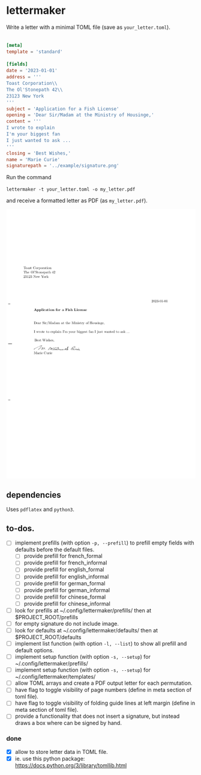 
# lettermaker

Write a letter with a minimal TOML file (save as `your_letter.toml`).

```toml

[meta]
template = 'standard'

[fields]
date = '2023-01-01'
address = '''
Toast Corporation\\
The Ol'Stonepath 42\\
23123 New York
'''
subject = 'Application for a Fish License'
opening = 'Dear Sir/Madam at the Ministry of Housinge,'
content = '''
I wrote to explain
I'm your biggest fan
I just wanted to ask ...
'''
closing = 'Best Wishes,'
name = 'Marie Curie'
signaturepath = '../example/signature.png'
```

Run the command

`lettermaker -t your_letter.toml -o my_letter.pdf`

and receive a formatted letter as PDF (as `my_letter.pdf`).

![Example output](./example/output_example.png)

## dependencies

Uses `pdflatex` and `python3`.

## to-dos.

 - [ ] implement prefills (with option `-p, --prefill`) to prefill empty fields with defaults before the default files.
   - [ ] provide prefill for french_formal
   - [ ] provide prefill for french_informal
   - [ ] provide prefill for english_formal
   - [ ] provide prefill for english_informal
   - [ ] provide prefill for german_formal
   - [ ] provide prefill for german_informal
   - [ ] provide prefill for chinese_formal
   - [ ] provide prefill for chinese_informal
 - [ ] look for prefills at ~/.config/lettermaker/prefills/ then at $PROJECT_ROOT/prefills
 - [ ] for empty signature do not include image.
 - [ ] look for defaults at ~/.config/lettermaker/defaults/ then at $PROJECT_ROOT/defaults
 - [ ] implement list function (with option `-l, --list`) to show all prefill and default options.
 - [ ] implement setup function (with option `-s, --setup`) for ~/.config/lettermaker/prefills/
 - [ ] implement setup function (with option `-s, --setup`) for ~/.config/lettermaker/templates/
 - [ ] allow TOML arrays and create a PDF output letter for each permutation.
 - [ ] have flag to toggle visibility of page numbers (define in meta section of toml file).
 - [ ] have flag to toggle visibility of folding guide lines at left margin (define in meta section of toml file).
 - [ ] provide a functionality that does not insert a signature, but instead draws a box where can be signed by hand.

### done 

 - [X] allow to store letter data in TOML file.
 - [X] ie. use this python package: https://docs.python.org/3/library/tomllib.html
